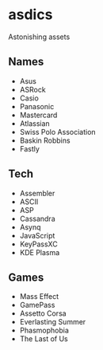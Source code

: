 # asdics
Astonishing assets 


## Names

* Asus 
* ASRock
* Casio
* Panasonic
* Mastercard
* Atlassian
* Swiss Polo Association 
* Baskin Robbins
* Fastly


## Tech

* Assembler
* ASCII
* ASP
* Cassandra
* Asynq
* JavaScript
* KeyPassXC
* KDE Plasma


## Games

* Mass Effect
* GamePass
* Assetto Corsa
* Everlasting Summer
* Phasmophobia
* The Last of Us

